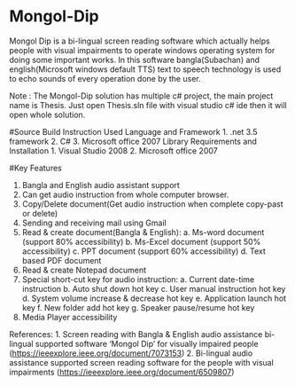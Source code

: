# Mongol-Dip
Mongol Dip is a bi-lingual screen reading software which actually helps people with visual impairments to operate windows operating system for doing some important works. In this software bangla(Subachan) and english(Microsoft windows default TTS) text to speech technology is used to echo sounds of every operation done by the user. 

Note : The Mongol-Dip solution has multiple c# project, the main project name is Thesis. Just open Thesis.sln file with visual studio c# ide then it will open whole solution. 

#Source Build Instruction 
  Used Language and Framework
    1. .net 3.5 framework
    2. C#
    3. Microsoft office 2007 Library 
  Requirements and Installation
    1. Visual Studio 2008
    2. Microsoft office 2007

#Key Features
  1) Bangla and English audio assistant support 
  2) Can get audio instruction from whole computer browser.
  3) Copy/Delete document(Get audio instruction when complete copy-past or delete)
  4) Sending and receiving mail using Gmail
  5) Read & create document(Bangla & English):
    a.	Ms-word document (support 80% accessibility)
    b.	Ms-Excel document (support 50% accessibility)
    c.	PPT document (support 60% accessibility)
    d.	Text based PDF document 
  6) Read & create Notepad document 
  7) Special short-cut key for audio instruction:
    a.	Current date-time instruction 
    b.	Auto shut down hot key
    c.	User manual instruction hot key
    d.	System volume increase & decrease hot key
    e.	Application launch hot key
    f.	New folder add hot key 
    g.	Speaker pause/resume hot key 
  8) Media Player accessibility  


References: 1. Screen reading with Bangla & English audio assistance bi-lingual supported software ‘Mongol Dip’ for visually impaired people (https://ieeexplore.ieee.org/document/7073153)
2. Bi-lingual audio assistance supported screen reading software for the people with visual impairments (https://ieeexplore.ieee.org/document/6509807)

